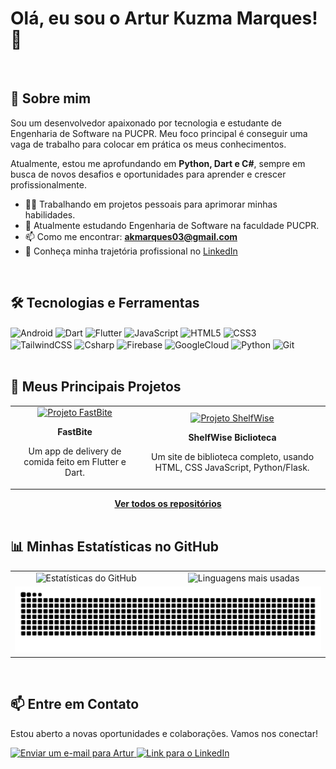 # Olá, eu sou o Artur Kuzma Marques! 👋

<br>

## 🚀 Sobre mim
Sou um desenvolvedor apaixonado por tecnologia e estudante de Engenharia de Software na PUCPR. Meu foco principal é conseguir uma vaga de trabalho para colocar em prática os meus conhecimentos.

Atualmente, estou me aprofundando em **Python, Dart e C#**, sempre em busca de novos desafios e oportunidades para aprender e crescer profissionalmente.

- 👨‍💻 Trabalhando em projetos pessoais para aprimorar minhas habilidades.
- 🌱 Atualmente estudando Engenharia de Software na faculdade PUCPR.
- 📫 Como me encontrar: **akmarques03@gmail.com**
- 📄 Conheça minha trajetória profissional no [LinkedIn](https://www.linkedin.com/in/artur-kuzma-marques-4976aa285)

<br>

## 🛠️ Tecnologias e Ferramentas

<div>
  <img align="center" alt="Android" height="40" width="50" src="https://cdn.jsdelivr.net/gh/devicons/devicon@latest/icons/android/android-original.svg" />
  <img align="center" alt="Dart" height="40" width="50" src="https://cdn.jsdelivr.net/gh/devicons/devicon@latest/icons/dart/dart-original.svg" />
  <img align="center" alt="Flutter" height="40" width="50" src="https://cdn.jsdelivr.net/gh/devicons/devicon@latest/icons/flutter/flutter-original.svg" />
  <img align="center" alt="JavaScript" height="40" width="50" src="https://cdn.jsdelivr.net/gh/devicons/devicon@latest/icons/javascript/javascript-original.svg" />
  <img align="center" alt="HTML5" height="40" width="50" src="https://cdn.jsdelivr.net/gh/devicons/devicon@latest/icons/html5/html5-original.svg" />
  <img align="center" alt="CSS3" height="40" width="50" src="https://cdn.jsdelivr.net/gh/devicons/devicon@latest/icons/css3/css3-original.svg" />
  <br>
  <img align="center" alt="TailwindCSS" height="40" width="50" src="https://cdn.jsdelivr.net/gh/devicons/devicon@latest/icons/tailwindcss/tailwindcss-original.svg" />
  <img align="center" alt="Csharp" height="40" width="50" src="https://cdn.jsdelivr.net/gh/devicons/devicon@latest/icons/csharp/csharp-original.svg" />
  <img align="center" alt="Firebase" height="40" width="50" src="https://cdn.jsdelivr.net/gh/devicons/devicon@latest/icons/firebase/firebase-original.svg" />
  <img align="center" alt="GoogleCloud" height="40" width="50" src="https://cdn.jsdelivr.net/gh/devicons/devicon@latest/icons/googlecloud/googlecloud-original.svg" />
  <img align="center" alt="Python" height="40" width="50" src="https://cdn.jsdelivr.net/gh/devicons/devicon@latest/icons/python/python-original.svg" />
  <img align="center" alt="Git" height="40" width="50" src="https://cdn.jsdelivr.net/gh/devicons/devicon@latest/icons/git/git-original.svg" />
</div>
<br>

## 🚀 Meus Principais Projetos

<table align="center">
  <tr align="center">
    <td>
      <a href="https://github.com/Arture07/FastBite">
        <img src="https://github-readme-stats.vercel.app/api/pin/?username=Arture07&repo=FastBite&theme=radical" alt="Projeto FastBite"/>
      </a>
      <p><strong>FastBite</strong></p>
      <p>Um app de delivery de comida feito em Flutter e Dart.</p>
    </td>
    <td>
      <a href="https://github.com/Arture07/arture07.github.io">
        <img src="https://github-readme-stats.vercel.app/api/pin/?username=Arture07&repo=arture07.github.io&theme=radical" alt="Projeto ShelfWise"/>
      </a>
      <p><strong>ShelfWise Biclioteca</strong></p>
      <p>Um site de biblioteca completo, usando HTML, CSS JavaScript, Python/Flask.</p>
    </td>
  </tr>
</table>

<div align="center">
  <a href="https://github.com/Arture07?tab=repositories">
    <b>Ver todos os repositórios</b>
  </a>
</div>

<br>

## 📊 Minhas Estatísticas no GitHub

<table align="center">
  <tr>
    <td align="center">
      <img src="https://github-readme-stats.vercel.app/api?username=Arture07&show_icons=true&theme=radical&include_all_commits=true&count_private=true" alt="Estatísticas do GitHub" />
    </td>
    <td align="center">
      <img src="https://github-readme-stats.vercel.app/api/top-langs/?username=Arture07&layout=compact&langs_count=7&theme=radical" alt="Linguagens mais usadas" />
    </td>
  </tr>
  <tr>
    <td colspan="2" align="center">
      <img src="https://raw.githubusercontent.com/Arture07/Arture07/output/github-contribution-grid-snake.svg" alt="Animação de cobra das contribuições" />
    </td>
  </tr>
</table>

<br>

## 📫 Entre em Contato

Estou aberto a novas oportunidades e colaborações. Vamos nos conectar!

<p align="left">
  <a href="mailto:akmarques03@gmail.com">
    <img src="https://img.shields.io/badge/Gmail-D14836?style=for-the-badge&logo=gmail&logoColor=white" alt="Enviar um e-mail para Artur" />
  </a>
  <a href="https://www.linkedin.com/in/artur-kuzma-marques-4976aa285" target="_blank">
    <img src="https://img.shields.io/badge/LinkedIn-0077B5?style=for-the-badge&logo=linkedin&logoColor=white" alt="Link para o LinkedIn" />
  </a>
</p>
